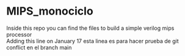 # MIPS_monociclo
Inside this repo you can find the files to build a simple verilog mips processor   
Adding this line on January 17
esta linea es para hacer prueba de git conflict en el branch main 
